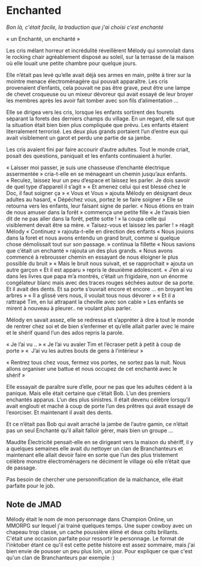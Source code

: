 # Enchanted

*Bon là, c'était facile, la traduction que j'ai choisi c'est enchanté*


« un Enchanté, un enchanté »

Les cris mélant horreur et incrédulité réveillèrent Mélody qui somnolait dans le rocking chair agréablement disposé au soleil, sur la terrasse de la maison où elle louait une petite chambre pour quelque jours.

Elle n’était pas levé qu’elle avait déjà ses armes en main, prête à tirer sur la mointre menace électroménagère qui pouvait apparaître. Les cris provenaient d’enfants, cela pouvait ne pas être grave, peut être une lampe de chevet croqueuse ou un mixeur dévoreur qui avait essayé de leur broyer les membres après les avoir fait tomber avec son fils d’alimentation …

Elle se dirigea vers les cris, lorsque les enfants sortirent des fourets séparant la forets des derniers champs du village. En un regard, elle sut que la situation était bien bien plus compliquée que prévu. Les enfants étaient literralement terrorisé. Les deux plus grands portaient l’un d’entre eux qui avait visiblement un garot et perdu une partie de sa jambe.

Les cris avaient fini par faire accourir d’autre adultes. Tout le monde criait, posait des questions, paniquait et les enfants continuaient à hurler.

« Laisser moi passer, je suis une chasseuse d’enchanté électrique assermentée » cria-t-elle en se ménageant un chemin jusqu’aux enfants.
« Reculez, laissez leur un peu d’espace et laissez les parler. Je dois savoir de quel type d’appareil il s’agit »
« Et amenez celui qui est blessé chez le Doc, il faut soigner ça »
« Vous et Vous » ajouta Mélody en désignant deux adultes au hasard, « Dépéchez vous, portez le se faire soigner »
Elle se retourna vers les enfants, leur faisant signe de parler.
« Nous étions en train de nous amuser dans la forêt » commença une petite fille
« Je t’avais bien dit de ne pas aller dans la forêt, petite sotte ! » la coupa celle qui visiblement devait être sa mère.
« Taisez-vous et laissez les parler ! » réagit Mélody
« Continuez » rajouta-t-elle en direction des enfants
« Nous jouions dans la foret et nous avons entendu un grand bruit, comme si quelque chose démolissait tout sur son passage. » continua la fillette
« Nous savions que c’était un enchanté » rajouta un des plus grands.
« Nous avons commencé à rebrousser chemin en essayant de nous éloigner le plus possible du bruit »
« Mais le bruit nous suivait, et se rapprochait » ajouta un autre garçon
« Et il est apparu » repris le deuxième adolescent. « J’en ai vu dans les livres que papa m’a montrés, c’était un frigidaire, non un énorme congélateur blanc mais avec des traces rouges séchées autour de sa porte. Et il avait des dents. Et sa porte s’ouvrait encore et encore … en broyant les arbres »
« Il a glissé vers nous, il voulait tous nous dévorer »
« Et il a rattrapé Tim, en lui attrapant la cheville avec son cable »
Les enfants se mirent à nouveau à pleurer.. ne voulant plus parler.

Mélody en savait assez, elle se redressa et s’appréter à dire à tout le monde de rentrer chez soi et de bien s’enfermer et qu’elle allait parler avec le maire et le shérif quand l’un des ados repris la parole.

« Je l’ai vu  .. »
« Je l’ai vu avaler Tim et l’écraser petit à petit à coup de porte »
«  J’ai vu les autres bouts de gens à l’intérieur »

« Rentrez tous chez vous, fermez vos portes, ne sortez pas la nuit. Nous allons organiser une battue et nous occupez de cet enchanté avec le shérif »

Elle essayait de paraître sure d’elle, pour ne pas que les adultes cédent à la panique. Mais elle était certaine que c’était Bob. L’un des premiers enchantés apparus. L’un des plus sinistres. Il était devenu célèbre lorsqu’il avait englouti et maché à coup de porte l’un des prêtres qui avait essayé de l’exorciser. Et maintenant il avait des dents.

Et ce n’était pas Bob qui avait arraché la jambe de l’autre gamin, ce n’était pas un seul Enchanté qu’il allait falloir gérer, mais bien un groupe …

Maudite Électricité pensait-elle en se dirigeant vers la maison du shériff, il y a quelques semaines elle avait du nettoyer un clan de Branchanteurs et maintenant elle allait devoir faire en sorte que l’un des plus tristement célèbre monstre électroménagers ne déciment le village où elle n’était que de passage.

Pas besoin de chercher une personnification de la malchance, elle était parfaite pour le job.

## Note de JMAD

Mélody était le nom de mon personnage dans Champion Online, un MMORPG sur lequel j'ai trainé quelques temps. Une super cowboy avec un chapeau trop classe, un cache poussière élimé et deux colts brillants. C'était une occasion parfaite pour ressortir le personnage. Le format de l'inktober étant ce qu'il est cette petite histoire est assez sommaire, mais j'ai bien envie de pousser un peu plus loin, un jour. Pour expliquer ce que c'est qu'un clan de Branchanteurs par exemple :)
